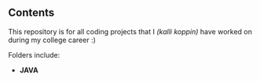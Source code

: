 ## Contents
This repository is for all coding projects that I *(kalli koppin)* have worked on during my college career :) 

Folders include: 
- **JAVA**
